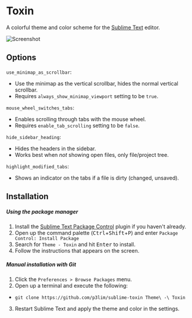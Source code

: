 # Toxin

A colorful theme and color scheme for the [Sublime Text](//sublimetext.com/) editor.

![Screenshot](https://cloud.githubusercontent.com/assets/26496/3240322/f3a87836-f124-11e3-9c24-cd0e3bb8401b.png)

## Options

`use_minimap_as_scrollbar`:
- Use the minimap as the vertical scrollbar, hides the normal vertical scrollbar.
- Requires `always_show_minimap_viewport` setting to be `true`.

`mouse_wheel_switches_tabs`:
- Enables scrolling through tabs with the mouse wheel.
- Requires `enable_tab_scrolling` setting to be `false`.

`hide_sidebar_heading`:
- Hides the headers in the sidebar.
- Works best when _not_ showing open files, only file/project tree.

`highlight_modified_tabs`:
- Shows an indicator on the tabs if a file is dirty (changed, unsaved).

## Installation

##### Using the package manager

1. Install the [Sublime Text Package Control](//packagecontrol.io/installation) plugin if you haven't already.
2. Open up the command palette (<kbd>Ctrl</kbd>+<kbd>Shift</kbd>+<kbd>P</kbd>) and enter `Package Control: Install Package`
3. Search for `Theme - Toxin` and hit <kbd>Enter</kbd> to install.
4. Follow the instructions that appears on the screen.

##### Manual installation with Git

1. Click the `Preferences > Browse Packages` menu.
2. Open up a terminal and execute the following:
 - `git clone https://github.com/p3lim/sublime-toxin Theme\ -\ Toxin`
3. Restart Sublime Text and apply the theme and color in the settings.
